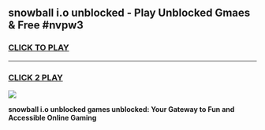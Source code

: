 
## snowball i.o unblocked - Play Unblocked Gmaes & Free #nvpw3
<h3>
<a href="https://news.freeplayer.one?title=snowball_i.o_unblocked&ref=24F">CLICK TO PLAY</a></h3>
<hr>

<h3>
<a href="https://news.freeplayer.one?title=snowball_i.o_unblocked&ref=24F">CLICK 2 PLAY</a>
  
</h3>

<a href="https://news.freeplayer.one?title=snowball_i.o_unblocked&ref=24F/"><img src="https://clearcache.store/games.png"></a>


**snowball i.o unblocked games unblocked: Your Gateway to Fun and Accessible Online Gaming**
